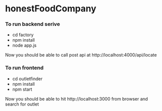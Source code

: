 # honestFoodCompany

### To run backend serive 
  - cd factory
  - npm install
  - node app.js

Now you should be able to call post api at http://localhost:4000/api/locate

### To run frontend

  - cd outletfinder
  - npm install
  - npm start
  
Now you should be able to hit http://localhost:3000 from browser and search for outlet
